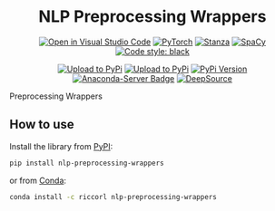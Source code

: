 <div align="center">

# NLP Preprocessing Wrappers

[![Open in Visual Studio Code](https://open.vscode.dev/badges/open-in-vscode.svg)](https://github.dev/Riccorl/nlp-preprocessing-wrappers)
[![PyTorch](https://img.shields.io/badge/PyTorch-orange?logo=pytorch)](https://pytorch.org/)
[![Stanza](https://img.shields.io/badge/1.3-Stanza-5f0a09?logo=stanza)](https://stanfordnlp.github.io/stanza/)
[![SpaCy](https://img.shields.io/badge/3.2.3-SpaCy-1a6f93?logo=soacy)](https://spacy.io/)
[![Code style: black](https://img.shields.io/badge/code%20style-black-000000)](https://github.com/psf/black)

[![Upload to PyPi](https://github.com/Riccorl/nlp-preprocessing-wrappers/actions/workflows/python-publish-pypi.yml/badge.svg)](https://github.com/Riccorl/nlp-preprocessing-wrappers/actions/workflows/python-publish-pypi.yml)
[![Upload to PyPi](https://github.com/Riccorl/nlp-preprocessing-wrappers/actions/workflows/python-publish-conda.yml/badge.svg)](https://github.com/Riccorl/nlp-preprocessing-wrappers/actions/workflows/python-publish-conda.yml)
[![PyPi Version](https://img.shields.io/github/v/release/Riccorl/nlp-preprocessing-wrappers)](https://github.com/Riccorl/nlp-preprocessing-wrappers/releases)
[![Anaconda-Server Badge](https://anaconda.org/Riccorl/nlp-preprocessing-wrappers/badges/version.svg)](https://anaconda.org/Riccorl/nlp-preprocessing-wrappers)
[![DeepSource](https://deepsource.io/gh/Riccorl/nlp-preprocessing-wrappers.svg/?label=active+issues&token=QC6Jty-YdgXjKh9mKZyeqa4I)](https://deepsource.io/gh/Riccorl/nlp-preprocessing-wrappers/?ref=repository-badge)

</div>

Preprocessing Wrappers

## How to use

Install the library from [PyPI](https://pypi.org/project/nlp-preprocessing-wrappers):

```bash
pip install nlp-preprocessing-wrappers
```

or from [Conda](https://anaconda.org/Riccorl/nlp-preprocessing-wrappers):

```bash
conda install -c riccorl nlp-preprocessing-wrappers
```

